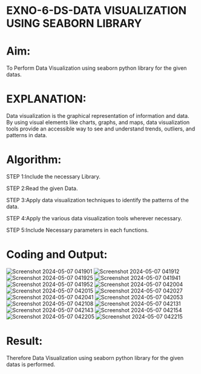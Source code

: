 # EXNO-6-DS-DATA VISUALIZATION USING SEABORN LIBRARY

# Aim:
  To Perform Data Visualization using seaborn python library for the given datas.

# EXPLANATION:
Data visualization is the graphical representation of information and data. By using visual elements like charts, graphs, and maps, data visualization tools provide an accessible way to see and understand trends, outliers, and patterns in data.

# Algorithm:
STEP 1:Include the necessary Library.

STEP 2:Read the given Data.

STEP 3:Apply data visualization techniques to identify the patterns of the data.

STEP 4:Apply the various data visualization tools wherever necessary.

STEP 5:Include Necessary parameters in each functions.

# Coding and Output:
 ![Screenshot 2024-05-07 041901](https://github.com/sravanipopuri2006/EXNO-6-DS/assets/139778301/34979980-54c9-4db5-8957-c36d7e90a6f5)
![Screenshot 2024-05-07 041912](https://github.com/sravanipopuri2006/EXNO-6-DS/assets/139778301/83738078-ab7f-4646-8d28-160182a22280)
![Screenshot 2024-05-07 041925](https://github.com/sravanipopuri2006/EXNO-6-DS/assets/139778301/71e57703-bc5e-4080-8088-236c9288631d)
![Screenshot 2024-05-07 041941](https://github.com/sravanipopuri2006/EXNO-6-DS/assets/139778301/477bf9c3-2d2a-4ffc-837b-a267035f89d3)
![Screenshot 2024-05-07 041952](https://github.com/sravanipopuri2006/EXNO-6-DS/assets/139778301/167601f3-3a6c-4dbe-960e-a8dea4b7e895)
![Screenshot 2024-05-07 042004](https://github.com/sravanipopuri2006/EXNO-6-DS/assets/139778301/dcac5245-c22d-4e3a-b638-a02f0ba336c4)
![Screenshot 2024-05-07 042015](https://github.com/sravanipopuri2006/EXNO-6-DS/assets/139778301/7e2f7e60-1f57-4ae3-95e8-5d2630cf5ebb)
![Screenshot 2024-05-07 042027](https://github.com/sravanipopuri2006/EXNO-6-DS/assets/139778301/b09b7ac1-414e-4b1b-86a0-d19862323707)
![Screenshot 2024-05-07 042041](https://github.com/sravanipopuri2006/EXNO-6-DS/assets/139778301/01e51593-20d4-4c9f-b41d-72c39fb2224e)
![Screenshot 2024-05-07 042053](https://github.com/sravanipopuri2006/EXNO-6-DS/assets/139778301/edb71478-3de4-4b7e-b5a9-ce2d87d345b2)
![Screenshot 2024-05-07 042108](https://github.com/sravanipopuri2006/EXNO-6-DS/assets/139778301/1af75c4f-59c2-4bcf-8a95-07ec8c451919)
![Screenshot 2024-05-07 042131](https://github.com/sravanipopuri2006/EXNO-6-DS/assets/139778301/3ee45f10-49fe-4b0e-82c6-0c0e92e8a266)
![Screenshot 2024-05-07 042143](https://github.com/sravanipopuri2006/EXNO-6-DS/assets/139778301/ba42a6d1-7ad6-4d9d-93e2-ef42f07bc78a)
![Screenshot 2024-05-07 042154](https://github.com/sravanipopuri2006/EXNO-6-DS/assets/139778301/1c1e6950-3e3b-4202-8e44-b2d433e2e23e)
![Screenshot 2024-05-07 042205](https://github.com/sravanipopuri2006/EXNO-6-DS/assets/139778301/2cb38c84-c757-4ae2-89c2-88e6e70d3fbe)
![Screenshot 2024-05-07 042215](https://github.com/sravanipopuri2006/EXNO-6-DS/assets/139778301/894844e3-a5fe-4ae5-a135-8ddd54a1dc78)



# Result:
Therefore Data Visualization using seaborn python library for the given datas is performed.
